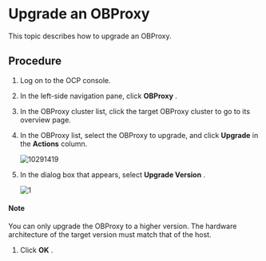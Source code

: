 Upgrade an OBProxy
=======================================

This topic describes how to upgrade an OBProxy.

Procedure
------------------------------

1. Log on to the OCP console.

2. In the left-side navigation pane, click **OBProxy** .

3. In the OBProxy cluster list, click the target OBProxy cluster to go to its overview page.

4. In the OBProxy list, select the OBProxy to upgrade, and click **Upgrade** in the **Actions** column.

   ![10291419](https://help-static-aliyun-doc.aliyuncs.com/assets/img/en-US/4559917361/p345747.png)

5. In the dialog box that appears, select **Upgrade Version** .

   ![1](https://help-static-aliyun-doc.aliyuncs.com/assets/img/en-US/5035306461/p393985.png)

  <main id="notice" type='explain'>
    <h4>Note</h4>
    <p>You can only upgrade the OBProxy to a higher version. The hardware architecture of the target version must match that of the host.</p>
  </main>

1. Click **OK** .
